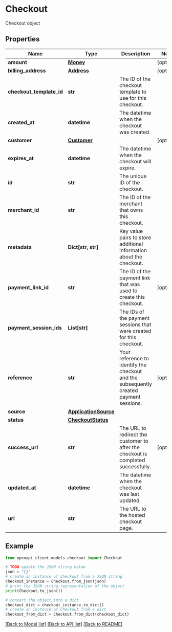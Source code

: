 # Checkout

Checkout object

## Properties

Name | Type | Description | Notes
------------ | ------------- | ------------- | -------------
**amount** | [**Money**](Money.md) |  | [optional] 
**billing_address** | [**Address**](Address.md) |  | [optional] 
**checkout_template_id** | **str** | The ID of the checkout template to use for this checkout. | 
**created_at** | **datetime** | The datetime when the checkout was created. | 
**customer** | [**Customer**](Customer.md) |  | [optional] 
**expires_at** | **datetime** | The datetime when the checkout will expire. | 
**id** | **str** | The unique ID of the checkout. | 
**merchant_id** | **str** | The ID of the merchant that owns this checkout. | 
**metadata** | **Dict[str, str]** | Key value pairs to store additional information about the checkout. | 
**payment_link_id** | **str** | The ID of the payment link that was used to create this checkout. | [optional] 
**payment_session_ids** | **List[str]** | The IDs of the payment sessions that were created for this checkout. | 
**reference** | **str** | Your reference to identify the checkout and the subsequently created payment sessions. | [optional] 
**source** | [**ApplicationSource**](ApplicationSource.md) |  | 
**status** | [**CheckoutStatus**](CheckoutStatus.md) |  | 
**success_url** | **str** | The URL to redirect the customer to after the checkout is completed successfully. | [optional] 
**updated_at** | **datetime** | The datetime when the checkout was last updated. | 
**url** | **str** | The URL to the hosted checkout page. | 

## Example

```python
from openapi_client.models.checkout import Checkout

# TODO update the JSON string below
json = "{}"
# create an instance of Checkout from a JSON string
checkout_instance = Checkout.from_json(json)
# print the JSON string representation of the object
print(Checkout.to_json())

# convert the object into a dict
checkout_dict = checkout_instance.to_dict()
# create an instance of Checkout from a dict
checkout_from_dict = Checkout.from_dict(checkout_dict)
```
[[Back to Model list]](../README.md#documentation-for-models) [[Back to API list]](../README.md#documentation-for-api-endpoints) [[Back to README]](../README.md)


